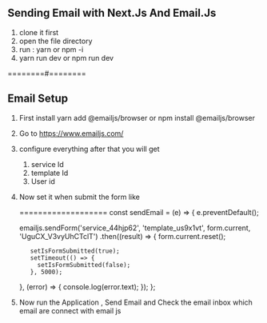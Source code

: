 ## Sending Email with Next.Js And Email.Js
1. clone it first
2. open the file directory
3. run : yarn or npm -i
4. yarn run dev or npm run dev

========#========
## Email Setup 
1. First install yarn add @emailjs/browser or npm install @emailjs/browser
2. Go to https://www.emailjs.com/
3. configure everything after that you will get 
    1. service Id
    2. template Id
    3. User id 

4. Now set it when submit the form like 

    ===================
    const sendEmail = (e) => {
    e.preventDefault();

    emailjs.sendForm('service_44hjp62', 'template_us9x1vt', form.current, 'UguCX_V3vyUhCTclT')
      .then((result) => {
          form.current.reset();

          setIsFormSubmitted(true);
          setTimeout(() => {
            setIsFormSubmitted(false);
          }, 5000);
      }, (error) => {
          console.log(error.text);
      });
  };

  5. Now run the Application , Send Email and Check the email inbox which email are connect with email js


